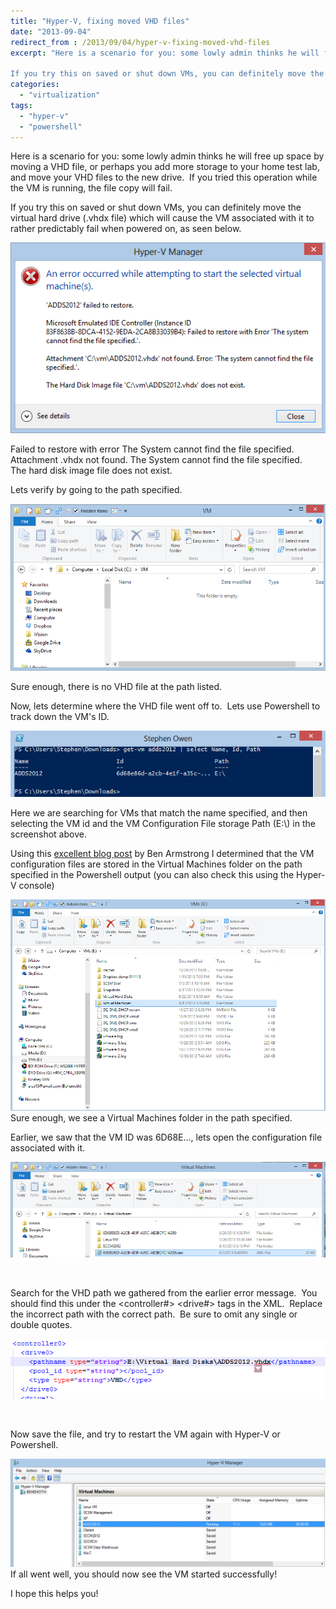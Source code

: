 ```yaml
---
title: "Hyper-V, fixing moved VHD files"
date: "2013-09-04"
redirect_from : /2013/09/04/hyper-v-fixing-moved-vhd-files
excerpt: "Here is a scenario for you: some lowly admin thinks he will free up space by moving a VHD file, or perhaps you add more storage to your home test lab, and move your VHD files to the new drive.  If you tried this operation while the VM is running, the file copy will fail.

If you try this on saved or shut down VMs, you can definitely move the virtual hard drive (.vhdx file) which will cause the VM associated with it to rather predictably fail when powered on, as seen below."
categories: 
  - "virtualization"
tags: 
  - "hyper-v"
  - "powershell"
---
```


Here is a scenario for you: some lowly admin thinks he will free up space by moving a VHD file, or perhaps you add more storage to your home test lab, and move your VHD files to the new drive.  If you tried this operation while the VM is running, the file copy will fail.

If you try this on saved or shut down VMs, you can definitely move the virtual hard drive (.vhdx file) which will cause the VM associated with it to rather predictably fail when powered on, as seen below.

![](../assets/images/2013/09/images/11.png) 

Failed to restore with error The System cannot find the file specified.  
Attachment .vhdx not found. The System cannot find the file specified.  
The hard disk image file does not exist.

Lets verify by going to the path specified.

![](../assets/images/2013/09/images/21.png) 

Sure enough, there is no VHD file at the path listed.

Now, lets determine where the VHD file went off to.  Lets use Powershell to track down the VM's ID.

![](../assets/images/2013/09/images/31.png) 

Here we are searching for VMs that match the name specified, and then selecting the VM id and the VM Configuration File storage Path (E:\\) in the screenshot above.

Using this [excellent blog post](http://blogs.msdn.com/b/virtual_pc_guy/archive/2010/03/10/understanding-where-your-virtual-machine-files-are-hyper-v.aspx) by Ben Armstrong I determined that the VM configuration files are stored in the Virtual Machines folder on the path specified in the Powershell output (you can also check this using the Hyper-V console)

![](../assets/images/2013/09/images/41.png) Sure enough, we see a Virtual Machines folder in the path specified.

Earlier, we saw that the VM ID was 6D68E..., lets open the configuration file associated with it.


![](../assets/images/2013/09/images/5.png)

 

Search for the VHD path we gathered from the earlier error message.  You should find this under the <controller#> <drive#> tags in the XML.  Replace the incorrect path with the correct path.  Be sure to omit any single or double quotes.

![](../assets/images/2013/09/images/6.png)

 

Now save the file, and try to restart the VM again with Hyper-V or Powershell.

![](../assets/images/2013/09/images/7.png) If all went well, you should now see the VM started successfully!

I hope this helps you!
